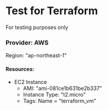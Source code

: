 # Test for Terraform
For testing purposes only


### Provider: AWS
Region: "ap-northeast-1"

#### Resources: 
+ EC2 Instance
    - AMI: "ami-081ce1b631be2b337"
    - Instance Type: "t2.micro"
    - Tags: Name = "terraform_vm"